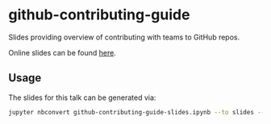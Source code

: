 # github-contributing-guide

Slides providing overview of contributing with teams to GitHub repos.

Online slides can be found [here](https://zhampel.github.io/github-contributing-guide/#/).

## Usage

The slides for this talk can be generated via:

```bash
jupyter nbconvert github-contributing-guide-slides.ipynb --to slides --post serve --template output_toggle.tpl
```
